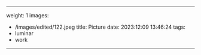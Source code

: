 
---
weight: 1
images:
- /images/edited/122.jpeg
title: Picture
date: 2023:12:09 13:46:24
tags:
- luminar
- work
---
